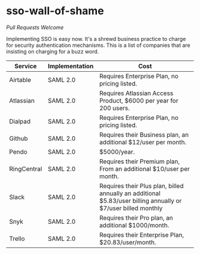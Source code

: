 # sso-wall-of-shame

*Pull Requests Welcome*

Implementing SSO is easy now.  It's a shrewd business practice to charge for security authentication mechanisms.  This is a list of companies that are insisting on charging for a buzz word.

| Service|Implementation|Cost|
| --- |-------------| -----|
| Airtable | SAML 2.0 | Requires Enterprise Plan, no pricing listed.
| Atlassian | SAML 2.0 | Requires Atlassian Access Product, $6000 per year for 200 users.
| Dialpad | SAML 2.0 | Requires Enterprise Plan, no pricing listed.
| Github | SAML 2.0 | Requires their Business plan, an additional $12/user per month.
| Pendo | SAML 2.0 | $5000/year.
| RingCentral | SAML 2.0 | Requires their Premium plan, From an additional $10/user per month.
| Slack | SAML 2.0 | Requires their Plus plan, billed annually an additional $5.83/user billing annually or $7/user billed monthly|
| Snyk | SAML 2.0 | Requires their Pro plan, an additional $1000/month.
| Trello | SAML 2.0 | Requires their Enterprise Plan, $20.83/user/month.



